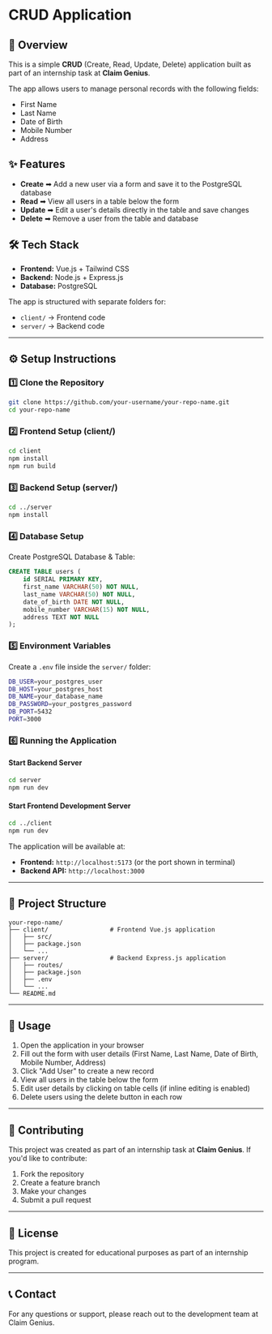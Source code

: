 # CRUD Application

## 📌 Overview

This is a simple **CRUD** (Create, Read, Update, Delete) application built as part of an internship task at **Claim Genius**.

The app allows users to manage personal records with the following fields:
- First Name
- Last Name  
- Date of Birth
- Mobile Number
- Address

## ✨ Features

- **Create** ➡ Add a new user via a form and save it to the PostgreSQL database
- **Read** ➡ View all users in a table below the form
- **Update** ➡ Edit a user's details directly in the table and save changes
- **Delete** ➡ Remove a user from the table and database

## 🛠️ Tech Stack

- **Frontend:** Vue.js + Tailwind CSS  
- **Backend:** Node.js + Express.js  
- **Database:** PostgreSQL  

The app is structured with separate folders for:
- `client/` → Frontend code  
- `server/` → Backend code  

---

## ⚙️ Setup Instructions

### 1️⃣ Clone the Repository

```bash
git clone https://github.com/your-username/your-repo-name.git
cd your-repo-name
```

### 2️⃣ Frontend Setup (client/)

```bash
cd client
npm install
npm run build
```

### 3️⃣ Backend Setup (server/)

```bash
cd ../server
npm install
```

### 4️⃣ Database Setup

Create PostgreSQL Database & Table:

```sql
CREATE TABLE users (
    id SERIAL PRIMARY KEY,
    first_name VARCHAR(50) NOT NULL,
    last_name VARCHAR(50) NOT NULL,
    date_of_birth DATE NOT NULL,
    mobile_number VARCHAR(15) NOT NULL,
    address TEXT NOT NULL
);
```

### 5️⃣ Environment Variables

Create a `.env` file inside the `server/` folder:

```bash
DB_USER=your_postgres_user
DB_HOST=your_postgres_host
DB_NAME=your_database_name
DB_PASSWORD=your_postgres_password
DB_PORT=5432
PORT=3000
```

### 6️⃣ Running the Application

#### Start Backend Server

```bash
cd server
npm run dev
```

#### Start Frontend Development Server

```bash
cd ../client
npm run dev
```

The application will be available at:
- **Frontend:** `http://localhost:5173` (or the port shown in terminal)
- **Backend API:** `http://localhost:3000`

---

## 📂 Project Structure

```
your-repo-name/
├── client/                 # Frontend Vue.js application
│   ├── src/
│   ├── package.json
│   └── ...
├── server/                 # Backend Express.js application  
│   ├── routes/
│   ├── package.json
│   ├── .env
│   └── ...
└── README.md
```

---

## 🚀 Usage

1. Open the application in your browser
2. Fill out the form with user details (First Name, Last Name, Date of Birth, Mobile Number, Address)
3. Click "Add User" to create a new record
4. View all users in the table below the form
5. Edit user details by clicking on table cells (if inline editing is enabled)
6. Delete users using the delete button in each row

---

## 🤝 Contributing

This project was created as part of an internship task at **Claim Genius**. If you'd like to contribute:

1. Fork the repository
2. Create a feature branch
3. Make your changes
4. Submit a pull request

---

## 📝 License

This project is created for educational purposes as part of an internship program.

---

## 📞 Contact

For any questions or support, please reach out to the development team at Claim Genius.
